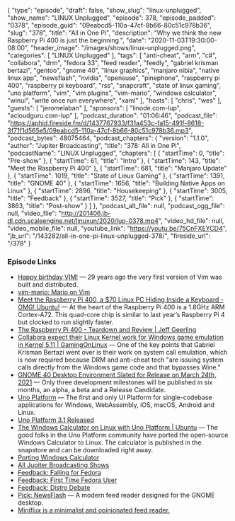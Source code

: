 {
  "type": "episode",
  "draft": false,
  "show_slug": "linux-unplugged",
  "show_name": "LINUX Unplugged",
  "episode": 378,
  "episode_padded": "0378",
  "episode_guid": "09eabcd5-110a-47cf-8b66-80c51c978b36",
  "slug": "378",
  "title": "All in One Pi",
  "description": "Why we think the new Raspberry Pi 400 is just the beginning.",
  "date": "2020-11-03T19:30:00-08:00",
  "header_image": "/images/shows/linux-unplugged.png",
  "categories": [
    "LINUX Unplugged"
  ],
  "tags": [
    "anti-cheat",
    "arm",
    "c#",
    "collabora",
    "drm",
    "fedora 33",
    "feed reader",
    "feedly",
    "gabriel krisman bertazi",
    "gentoo",
    "gnome 40",
    "linux graphics",
    "manjaro nibia",
    "native linux app",
    "newsflash",
    "nvidia",
    "opensuse",
    "pinephone",
    "raspberry pi 400",
    "raspberry pi keyboard",
    "rss",
    "snapcraft",
    "state of linux gaming",
    "uno platform",
    "vim",
    "vim plugins",
    "vim-mario",
    "windows calculator",
    "winui",
    "write once run everywhere",
    "xaml"
  ],
  "hosts": [
    "chris",
    "wes"
  ],
  "guests": [
    "jeromelaban"
  ],
  "sponsors": [
    "linode.com-lup",
    "acloudguru.com-lup"
  ],
  "podcast_duration": "01:06:46",
  "podcast_file": "https://aphid.fireside.fm/d/1437767933/f31a453c-fa15-491f-8618-3f71f1d565e5/09eabcd5-110a-47cf-8b66-80c51c978b36.mp3",
  "podcast_bytes": 48075464,
  "podcast_chapters": {
    "version": "1.1.0",
    "author": "Jupiter Broadcasting",
    "title": "378: All in One Pi",
    "podcastName": "LINUX Unplugged",
    "chapters": [
      {
        "startTime": 0,
        "title": "Pre-show"
      },
      {
        "startTime": 61,
        "title": "Intro"
      },
      {
        "startTime": 143,
        "title": "Meet the Raspberry Pi 400"
      },
      {
        "startTime": 681,
        "title": "Manjaro Update"
      },
      {
        "startTime": 1019,
        "title": "State of Linux Gaming"
      },
      {
        "startTime": 1391,
        "title": "GNOME 40"
      },
      {
        "startTime": 1656,
        "title": "Building Native Apps on Linux"
      },
      {
        "startTime": 2896,
        "title": "Housekeeping"
      },
      {
        "startTime": 3005,
        "title": "Feedback"
      },
      {
        "startTime": 3527,
        "title": "Pick"
      },
      {
        "startTime": 3863,
        "title": "Post-show"
      }
    ]
  },
  "podcast_alt_file": null,
  "podcast_ogg_file": null,
  "video_file": "http://201406.jb-dl.cdn.scaleengine.net/linuxun/2020/lup-0378.mp4",
  "video_hd_file": null,
  "video_mobile_file": null,
  "youtube_link": "https://youtu.be/75CnFXEYCD4",
  "jb_url": "/143282/all-in-one-pi-linux-unplugged-378/",
  "fireside_url": "/378"
}


### Episode Links

  * [Happy birthday VIM!](https://groups.google.com/g/vim_dev/c/u9CpigzkJb4?pli=1 "Happy birthday VIM!") — 29 years ago the very first version of Vim was built and distributed.
  * [vim-mario: Mario on Vim](https://github.com/rbtnn/vim-mario "vim-mario: Mario on Vim")
  * [Meet the Raspberry Pi 400, a $70 Linux PC Hiding Inside a Keyboard - OMG! Ubuntu!](https://www.omgubuntu.co.uk/2020/11/raspberry-pi-400-specs-buy "Meet the Raspberry Pi 400, a $70 Linux PC Hiding Inside a Keyboard - OMG! Ubuntu!") — At the heart of the Raspberry Pi 400 is a 1.8GHz ARM Cortex-A72. This quad-core chip is similar to last year’s Raspberry Pi 4 but clocked to run slightly faster.
  * [The Raspberry Pi 400 - Teardown and Review | Jeff Geerling](https://www.jeffgeerling.com/blog/2020/raspberry-pi-400-teardown-and-review "The Raspberry Pi 400 - Teardown and Review | Jeff Geerling")
  * [Collabora expect their Linux Kernel work for Windows game emulation in Kernel 5.11 | GamingOnLinux](https://www.gamingonlinux.com/2020/10/collabora-expect-their-linux-kernel-work-for-windows-game-emulation-in-kernel-5-11 "Collabora expect their Linux Kernel work for Windows game emulation in Kernel 5.11 | GamingOnLinux") — One of the key points that Gabriel Krisman Bertazi went over is their work on system call emulation, which is now required because DRM and anti-cheat tech "are issuing system calls directly from the Windows game code and that bypasses Wine."
  * [GNOME 40 Desktop Environment Slated for Release on March 24th, 2021](https://9to5linux.com/gnome-40-desktop-environment-slated-for-release-on-march-24th-2021 "GNOME 40 Desktop Environment Slated for Release on March 24th, 2021") — Only three development milestones will be published in six months, an alpha, a beta and a Release Candidate.
  * [Uno Platform](https://platform.uno/ "Uno Platform") — The first and only UI Platform for single-codebase applications for Windows, WebAssembly, iOS, macOS, Android and Linux.
  * [Uno Platform 3.1 Released](https://www.infoq.com/news/2020/10/uno-plaftorm-3-1-released/ "Uno Platform 3.1 Released")
  * [The Windows Calculator on Linux with Uno Platform | Ubuntu](https://ubuntu.com/blog/the-windows-calculator-on-linux-with-uno-platform "The Windows Calculator on Linux with Uno Platform | Ubuntu") — The good folks in the Uno Platform community have ported the open-source Windows Calculator to Linux. The calculator is published in the snapstore and can be downloaded right away.
  * [Porting Windows Calculator](https://github.com/unoplatform/uno/blob/master/doc/blog/201906-porting-windows-calculator.md "Porting Windows Calculator")
  * [All Jupiter Broadcasting Shows](https://feed.jupiter.zone/allshows "All Jupiter Broadcasting Shows")
  * [Feedback: Falling for Fedora](https://slexy.org/view/s20w9VbEWG "Feedback: Falling for Fedora")
  * [Feedback: First Time Fedora User](https://slexy.org/view/s20nopx5GQ "Feedback: First Time Fedora User")
  * [Feedback: Distro Debate](https://slexy.org/view/s2RlHHh1wb "Feedback: Distro Debate")
  * [Pick: NewsFlash](https://flathub.org/apps/details/com.gitlab.newsflash "Pick: NewsFlash") — A modern feed reader designed for the GNOME desktop.
  * [Miniflux is a minimalist and opinionated feed reader.](https://miniflux.app/index.html "Miniflux is a minimalist and opinionated feed reader.")



